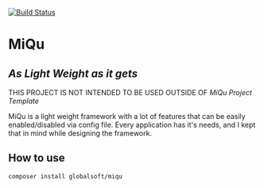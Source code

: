 [![Build Status](https://travis-ci.org/joemccann/dillinger.svg?branch=master)](https://travis-ci.org/joemccann/dillinger)

# MiQu
## _As Light Weight as it gets_
THIS PROJECT IS NOT INTENDED TO BE USED OUTSIDE OF _MiQu Project Template_

MiQu is a light weight framework with a lot of features that can be easily enabled/disabled via config file. Every application has it's needs, and I kept that in mind while designing the framework.

## How to use

`composer install globalsoft/miqu`

